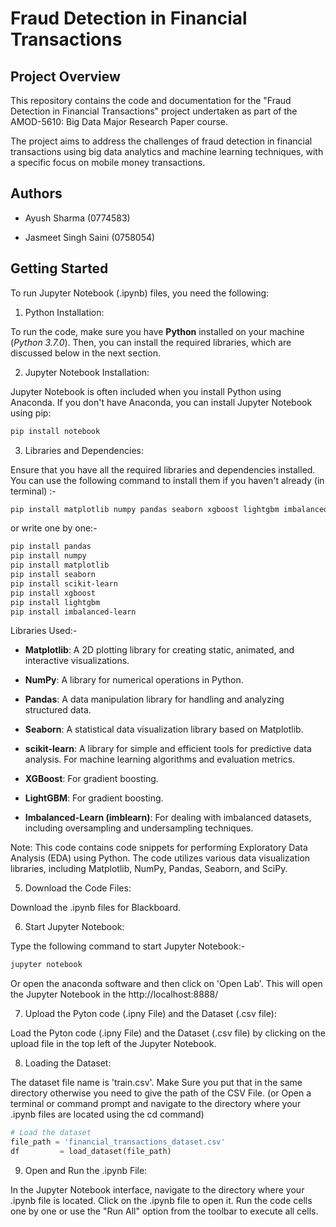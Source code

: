 # Fraud Detection in Financial Transactions

## Project Overview

This repository contains the code and documentation for the "Fraud Detection in Financial Transactions" project undertaken as part of the AMOD-5610: Big Data Major Research Paper course. 

The project aims to address the challenges of fraud detection in financial transactions using big data analytics and machine learning techniques, with a specific focus on mobile money transactions.


## Authors

- Ayush Sharma (0774583)

- Jasmeet Singh Saini (0758054)


## Getting Started

To run Jupyter Notebook (.ipynb) files, you need the following:

1. Python Installation:

To run the code, make sure you have **Python** installed on your machine (*Python 3.7.0*). Then, you can install the required libraries, which are discussed below in the next section. 


2. Jupyter Notebook Installation:

Jupyter Notebook is often included when you install Python using Anaconda. If you don't have Anaconda, you can install Jupyter Notebook using pip:

``` bash
pip install notebook
```


3. Libraries and Dependencies:

Ensure that you have all the required libraries and dependencies installed. You can use the following command to install them if you haven't already (in terminal) :-

``` bash
pip install matplotlib numpy pandas seaborn xgboost lightgbm imbalanced-learn scikit-learn
```

or write one by one:-
``` bash
pip install pandas 
pip install numpy 
pip install matplotlib 
pip install seaborn 
pip install scikit-learn
pip install xgboost
pip install lightgbm 
pip install imbalanced-learn

```

Libraries Used:-

- **Matplotlib**: A 2D plotting library for creating static, animated, and interactive visualizations.

- **NumPy**: A library for numerical operations in Python.

- **Pandas**: A data manipulation library for handling and analyzing structured data.

- **Seaborn**: A statistical data visualization library based on Matplotlib.

- **scikit-learn**: A library for simple and efficient tools for predictive data analysis. For machine learning algorithms and evaluation metrics.

- **XGBoost**: For gradient boosting.

- **LightGBM**: For gradient boosting.

- **Imbalanced-Learn (imblearn)**: For dealing with imbalanced datasets, including oversampling and undersampling techniques.

Note: This code contains code snippets for performing Exploratory Data Analysis (EDA) using Python. The code utilizes various data visualization libraries, including Matplotlib, NumPy, Pandas, Seaborn, and SciPy.


5. Download the Code Files:

Download the .ipynb files for Blackboard.


6. Start Jupyter Notebook:

Type the following command to start Jupyter Notebook:-

``` bash 
jupyter notebook
```

Or open the anaconda software and then click on 'Open Lab'. This will open the Jupyter Notebook in the http://localhost:8888/


7. Upload the Pyton code (.ipny File) and the Dataset (.csv file):

Load the Pyton code (.ipny File) and the Dataset (.csv file) by clicking on the upload file in the top left of the Jupyter Notebook.

8. Loading the Dataset:

The dataset file name is 'train.csv'. Make Sure you put that in the same directory otherwise you need to give the path of the CSV File. (or Open a terminal or command prompt and navigate to the directory where your .ipynb files are located using the cd command)

```python
# Load the dataset
file_path = 'financial_transactions_dataset.csv'
df         = load_dataset(file_path)
```

9. Open and Run the .ipynb File:

In the Jupyter Notebook interface, navigate to the directory where your .ipynb file is located. Click on the .ipynb file to open it. Run the code cells one by one or use the "Run All" option from the toolbar to execute all cells.


